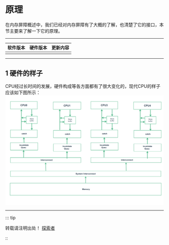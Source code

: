 # 原理
在内存屏障概述中，我们已经对内存屏障有了大概的了解，也清楚了它的接口，本节主要来了解一下它的原理。

---

| 软件版本  | 硬件版本 | 更新内容 |
|---------|--------|----------|
|         |        |          |

---

## 1 硬件的样子

CPU经过长时间的发展，硬件构成等各方面都有了很大变化的，现代CPU的样子应该如下图所示：
![](./cpu-catch-memory/cpu-catch-memory_01.png)

---
::: tip  

转载请注明出处！ [探索者](http://www.cxy.wiki)

::